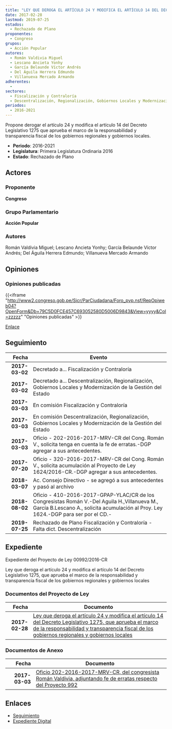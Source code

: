 ```yaml
---
title: "LEY QUE DEROGA EL ARTÍCULO 24 Y MODIFICA EL ARTÍCULO 14 DEL DECRETO LEGISLATIVO 1275 QUE APRUEBA EL MARCO DE LA RESPONSABILIDAD Y TRANSPARENCIA FISCAL DE LOS GOBIERNOS REGIONALES Y GOBIERNOS LOCALES"
date: 2017-02-28
lastmod: 2019-07-25
estados: 
  - Rechazado de Plano
proponentes: 
  - Congreso
grupos: 
  - Acción Popular
autores: 
  - Román Valdivia Miguel
  - Lescano Ancieta Yonhy
  - García Belaunde Víctor Andrés
  - Del Águila Herrera Edmundo
  - Villanueva Mercado Armando
adherentes: 
  - 
sectores: 
  - Fiscalización y Contraloría
  - Descentralización, Regionalización, Gobiernos Locales y Modernización de la Gestión del Estado
periodos: 
  - 2016-2021
---
```


Propone derogar el artículo 24 y modifica el artículo 14 del Decreto Legislativo 1275 que aprueba el marco de la responsabilidad y transparencia fiscal de los gobiernos regionales y gobiernos locales.

- **Periodo**: 2016-2021
- **Legislatura**: Primera Legislatura Ordinaria 2016
- **Estado**: Rechazado de Plano

## Actores

### Proponente

**Congreso**

### Grupo Parlamentario

**Acción Popular**

### Autores

Román Valdivia Miguel; Lescano Ancieta Yonhy; García Belaunde Víctor Andrés; Del Águila Herrera Edmundo; Villanueva Mercado Armando


## Opiniones

### Opiniones publicadas

{{<iframe "http://www2.congreso.gob.pe/Sicr/ParCiudadana/Foro_pvp.nsf/RepOpiweb04?OpenForm&Db=79C5D0FCE457C693052580D5006D9843&View=yyyy&Col=zzzzz" "Opiniones publicadas" >}}

[Enlace](http://www2.congreso.gob.pe/Sicr/ParCiudadana/Foro_pvp.nsf/RepOpiweb04?OpenForm&Db=79C5D0FCE457C693052580D5006D9843&View=yyyy&Col=zzzzz)

## Seguimiento

| Fecha | Evento |
|------:|--------|
| **2017-03-02** | Decretado a... Fiscalización y Contraloría|
| **2017-03-02** | Decretado a... Descentralización, Regionalización, Gobiernos Locales y Modernización de la Gestión del Estado|
| **2017-03-03** | En comisión Fiscalización y Contraloría|
| **2017-03-03** | En comisión Descentralización, Regionalización, Gobiernos Locales y Modernización de la Gestión del Estado|
| **2017-03-03** | Oficio - 202-2016-2017-MRV-CR del Cong. Román V., solicita tenga en cuenta la fe de erratas.-DGP agregar a sus antecedentes.|
| **2017-07-20** | Oficio - 320-2016-2017-MRV-CR del Cong. Román V., solicita acumulación al Proyecto de Ley 1624/2016-CR.-DGP agregar a sus antecedentes.|
| **2018-03-07** | Ac. Consejo Directivo - se agregó a sus antecedentes y pasó al archivo|
| **2018-08-02** | Oficio - 410-2016-2017-GPAP-YLAC/CR de los Congresistas Román V.-Del Aguila H.,Villanueva M., García B.Lescano A., solicita acumulación al Proy. Ley 1624.-DGP para ser por el CD.-|
| **2019-07-25** | Rechazado de Plano Fiscalización y Contraloría - Falta dict. Descentralización|


## Expediente

Expediente del Proyecto de Ley 00992/2016-CR

Ley que deroga el artículo 24 y modifica el artículo 14 del Decreto Legislativo 1275, que aprueba el marco de la responsabilidad y transparencia fiscal de los gobiernos regionales y gobiernos locales


### Documentos del Proyecto de Ley

| Fecha | Documento |
|------:|--------|
| **2017-02-28** | [Ley que deroga el artículo 24 y modifica el artículo 14 del Decreto Legislativo 1275, que aprueba el marco de la responsabilidad y transparencia fiscal de los gobiernos regionales y gobiernos locales](http://www.leyes.congreso.gob.pe/Documentos/2016_2021/Proyectos_de_Ley_y_de_Resoluciones_Legislativas/PL0099220170228.pdf) |

### Documentos de Anexo

| Fecha | Documento |
|------:|--------|
| **2017-03-03** | [Oficio 202-2016-2017-MRV-CR, del congresista Román Valdivia, adjuntando fe de erratas respecto del Proyecto 992](http://www.leyes.congreso.gob.pe/Documentos/2016_2021/Oficios/Congresistas/OFICIO-202-2016-2017-MRV-CR.pdf) |

## Enlaces 

- [Seguimiento](http://www2.congreso.gob.pe/Sicr/TraDocEstProc/CLProLey2016.nsf/f7fff46988ca05b1052578e100829cc7/f5b2df4d2df8b720052580d500717d45?OpenDocument)
- [Expediente Digital](http://www2.congreso.gob.pehttp://www2.congreso.gob.pe/Sicr/TraDocEstProc/CLProLey2016.nsf/f7fff46988ca05b1052578e100829cc7/f5b2df4d2df8b720052580d500717d45?OpenDocument&Click=05257FB7005EB655.eb71d0cf91d8294e05256cdf006b5706/$Body/0.1C6C)
